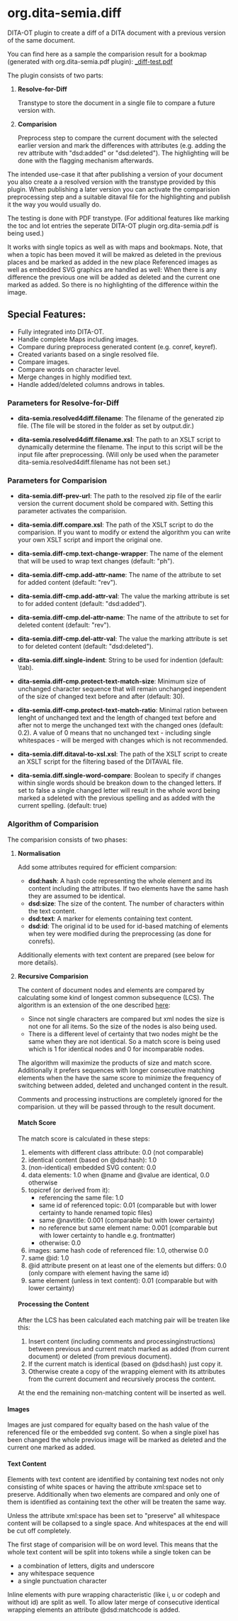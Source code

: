 # org.dita-semia.diff
DITA-OT plugin to create a diff of a DITA document with a previous version of the same document.

You can find here as a sample the comparision result for a bookmap (generated with org.dita-semia.pdf plugin): [_diff-test.pdf](https://github.com/dita-semia/org.dita-semia.diff/blob/master/test/v1.1/out/pdf/_diff-test.pdf)


The plugin consists of two parts:

1. **Resolve-for-Diff** 

	Transtype to store the document in a single file to compare a future version with.

2. **Comparision**

	Preprocess step to compare the current document with the selected earlier version and mark the differences with attributes (e.g. adding the rev attribute with "dsd:added" or "dsd:deleted"). The highlighting will be done with the flagging mechanism afterwards.

The intended use-case it that after publishing a version of your document you also create a a resolved version with the transtype provided by this plugin. 
When publishing a later version you can activate the comparision preprocessing step and a suitable ditaval file for the highlighting and publish it the way you would usually do.

The testing is done with PDF transtype. (For additional features like marking the toc and lot entries the seperate DITA-OT plugin org.dita-semia.pdf is being used.)

It works with single topics as well as with maps and bookmaps. Note, that when a topic has been moved it will be makred as deleted in the previous places and be marked as added in the new place
Referenced images as well as embedded SVG graphics are handled as well: When there is any difference the previous one will be added as deleted and the current one marked as added. So there is no highlighting of the difference within the image.

## Special Features:
- Fully integrated into DITA-OT.
- Handle complete Maps including images.
- Compare during preprocess generated content (e.g. conref, keyref). 
- Created variants based on a single resolved file.
- Compare images.
- Compare words on character level.
- Merge changes in highly modified text.
- Handle added/deleted columns androws in tables.

### Parameters for Resolve-for-Diff

- **dita-semia.resolved4diff.filename**: The filename of the generated zip file. (The file will be stored in the folder as set by output.dir.)

- **dita-semia.resolved4diff.filename.xsl**: The path to an XSLT script to dynamically determine the filename. The input to this script will be the input file after preprocessing. (Will only be used when the parameter dita-semia.resolved4diff.filename has not been set.)  


### Parameters for Comparision

- **dita-semia.diff-prev-url**: The path to the resolved zip file of the earlir version the current document shold be compared with. Setting this parameter activates the comparision.

- **dita-semia.diff.compare.xsl**: The path of the XSLT script to do the comparision. If you want to modify or extend the algorithm you can write your own XSLT script and import the original one.

- **dita-semia.diff-cmp.text-change-wrapper**: The name of the element that will be used to wrap text changes (default: "ph"). 
  
- **dita-semia.diff-cmp.add-attr-name**: The name of the attribute to set for added content (default: "rev").
  
- **dita-semia.diff-cmp.add-attr-val**: The value the marking attribute is set to for added content (default: "dsd:added").
  
- **dita-semia.diff-cmp.del-attr-name**: The name of the attribute to set for deleted content (default: "rev").
  
- **dita-semia.diff-cmp.del-attr-val**: The value the marking attribute is set to for deleted content (default: "dsd:deleted").
  
- **dita-semia.diff.single-indent**: String to be used for indention (default: \tab).
  
- **dita-semia.diff-cmp.protect-text-match-size**: Minimum size of unchanged character sequence that will remain unchanged inependent of the size of changed text before and after (default: 30).
  
- **dita-semia.diff-cmp.protect-text-match-ratio**: Minimal ration between lenght of unchanged text and the length of changed text before and after not to merge the unchanged text with the changed ones (default: 0.2). A value of 0 means that no unchanged text - including single whitespaces - will be merged with changes which is not recommended.
  
- **dita-semia.diff.ditaval-to-xsl.xsl**: The path of the XSLT script to create an XSLT script for the filtering based of the DITAVAL file.
 
- **dita-semia.diff.single-word-compare**: Boolean to specify if changes within single words should be breakon down to the changed letters. If set to false a single changed letter will result in the whole word being marked a sdeleted with the previous spelling and as added with the current spelling. (default: true) 


### Algorithm of Comparision

The comparision consists of two phases:

1. **Normalisation**
 
	Add some attributes required for efficient comparsion:
 
	- **dsd:hash**: A hash code representing the whole element and its content including the attributes. If two elements have the same hash they are assumed to be identical.
	- **dsd:size**: The size of the content. The number of characters within the text content.
	- **dsd:text**: A marker for elements containing text content.
	- **dsd:id**: The original id to be used for id-based matching of elements when tey were modified during the preprocessing (as done for conrefs).	
	
	Additionally elements with text content are prepared (see below for more details). 

2. **Recursive Comparision** 

	The content of document nodes and elements are compared by calculating some kind of longest common subsequence (LCS). 
	The algorithm is an extension of the one described [here](https://en.wikipedia.org/wiki/Longest_common_subsequence_problem):
	
	- Since not single characters are compared but xml nodes the size is not one for all items. So the size of the nodes is also being used. 
	- There is a different level of certainty that two nodes might be the same when they are not identical. So a match score is being used which is 1 for identical nodes and 0 for incomparable nodes.
	
	The algorithm will maximize the products of size and match score.
	Additionally it prefers sequences with longer consecutive matching elements when the have the same score to minimize the frequency of switching between added, deleted and unchanged content in the result.
	
	Comments and processing instructions are completely ignored for the comparision. ut they will be passed through to the result document.


	#### Match Score
	
	The match score is calculated in these steps:
	
	1. elements with different class attribute: 0.0 (not comparable)
	2. identical content (based on @dsd:hash): 1.0
	3. (non-identical) embedded SVG content: 0.0
	4. data elements: 1.0 when @name and @value are identical, 0.0 otherwise
	5. topicref (or derived from it):
		- referencing the same file: 1.0
		- same id of referenced topic: 0.01 (comparable but with lower certainty to hande renamed topic files)
		- same @navtitle: 0.001 (comparable but with lower certainty)
		- no reference but same element name: 0.001 (comparable but with lower certainty to handle e.g. frontmatter)
		- otherwise: 0.0
	6. images: same hash code of referenced file: 1.0, otherwise 0.0
	7. same @id: 1.0
	8. @id attribute present on at least one of the elements but differs: 0.0 (only compare with element having the same id) 
	9. same element (unless in text content): 0.01 (comparable but with lower certainty)
	
	
	#### Processing the Content
	
	After the LCS has been calculated each matching pair will be treaten like this:
	
	1. Insert content (including comments and processinginstructions) between previous and current match marked as added (from current document) or deleted (from previous document).
	2. If the current match is identical (based on @dsd:hash) just copy it.
	3. Otherwise create a copy of the wrapping element with its attributes from the current document and recursively process the content.

	At the end the remaining non-matching content will be inserted as well. 


#### Images

Images are just compared for equalty based on the hash value of the referenced file or the embedded svg content. So when a single pixel has been changed the whole previous image will be marked as deleted and the current one marked as added.


#### Text Content

Elements with text content are identified by containing text nodes not only consisting of white spaces or having the attribute xml:space set to preserve.
Additionally when two elements are compared and only one of them is identified as containing text the other will be treaten the same way.

Unless the attribute xml:space has been set to "preserve" all whitespace content will be collapsed to a single space. And whitespaces at the end will be cut off completely. 

The first stage of comparision will be on word level. This means that the whole text content will be split into tokens while a single token can be
- a combination of letters, digits and underscore 
- any whitespace sequence
- a single punctuation character  

Inline elements with pure wrapping characteristic (like i, u or codeph and without id) are split as well. 
To allow later merge of consecutive identical wrapping elements an attribute @dsd:matchcode is added.

